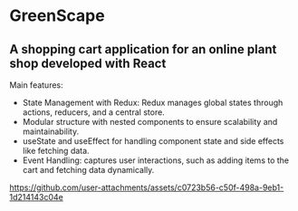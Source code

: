 # GreenScape

## A shopping cart application for an online plant shop developed with React


Main features:
- State Management with Redux: Redux manages global states through actions, reducers, and a central store.
- Modular structure with nested components to ensure scalability and maintainability.
- useState and useEffect for handling component state and side effects like fetching data.
- Event Handling: captures user interactions, such as adding items to the cart and fetching data dynamically.


https://github.com/user-attachments/assets/c0723b56-c50f-498a-9eb1-1d214143c04e

